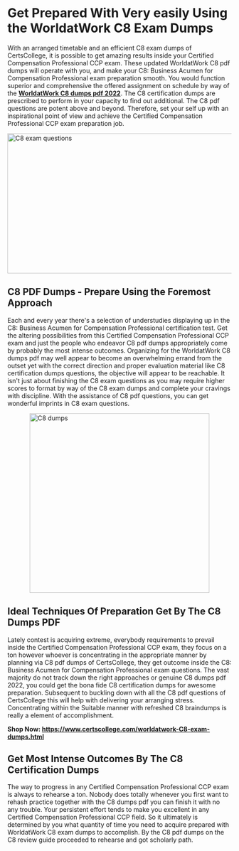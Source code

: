 <h1><strong>Get Prepared With Very easily Using the WorldatWork C8 Exam Dumps&nbsp;</strong></h1>
<p><span style="font-weight: 400;">With an arranged timetable and an efficient  C8 exam dumps of CertsCollege, it is possible to get amazing results inside your Certified Compensation Professional CCP exam. These updated WorldatWork C8 pdf dumps will operate with you, and make your C8: Business Acumen for Compensation Professional exam preparation smooth. You would function superior and comprehensive the offered assignment on schedule by way of the <strong><a href="https://www.certscollege.com/worldatwork-C8-exam-dumps.html">WorldatWork C8 dumps pdf 2022</a></strong>. The C8 certification dumps are prescribed to perform in your capacity to find out additional. The  C8 pdf questions are potent above and beyond. Therefore, set your self up with an inspirational point of view and achieve the Certified Compensation Professional CCP exam preparation job.&nbsp;</span></p>
<p><span style="font-weight: 400;"><img style="display: block; margin-left: auto; margin-right: auto;" src="https://i.ibb.co/CPDK3ps/Yellow-and-Blue-Initiative-Blog-Banner.png" alt="C8 exam questions" width="559" height="315" /></span></p>
<h2><strong>C8 PDF Dumps - Prepare Using the Foremost Approach</strong></h2>
<p><span style="font-weight: 400;">Each and every year there's a selection of understudies displaying up in the C8: Business Acumen for Compensation Professional certification test. Get the altering possibilities from this Certified Compensation Professional CCP exam and just the people who endeavor C8 pdf dumps appropriately come by probably the most intense outcomes. Organizing for the WorldatWork C8 dumps pdf may well appear to become an overwhelming errand from the outset yet with the correct direction and proper evaluation material like C8 certification dumps questions, the objective will appear to be reachable. It isn't just about finishing the C8 exam questions as you may require higher scores to format by way of the C8 exam dumps and complete your cravings with discipline. With the assistance of C8 pdf questions, you can get wonderful imprints in C8 exam questions.</span></p>
<p><span style="font-weight: 400;"><a href="https://tinyurl.com/y8p9pkdk"><img style="display: block; margin-left: auto; margin-right: auto;" src="https://i.ibb.co/9tMrhdY/Teacher-Appreciation-Invitation.png" alt="C8 dumps " width="404" height="404" /></a></span></p>
<h2><strong>Ideal Techniques Of Preparation Get By The C8 Dumps PDF</strong></h2>
<p><span style="font-weight: 400;">Lately contest is acquiring extreme, everybody requirements to prevail inside the Certified Compensation Professional CCP exam, they focus on a ton however whoever is concentrating in the appropriate manner by planning via C8 pdf dumps of CertsCollege, they get outcome inside the C8: Business Acumen for Compensation Professional exam questions. The vast majority do not track down the right approaches or genuine C8 dumps pdf 2022, you could get the bona fide C8 certification dumps for awesome preparation. Subsequent to buckling down with all the  C8 pdf questions of CertsCollege this will help with delivering your arranging stress. Concentrating within the Suitable manner with refreshed C8 braindumps is really a element of accomplishment.</span></p>
<p><span style="font-weight: 400;"><strong>Shop Now: <a href="https://www.certscollege.com/worldatwork-C8-exam-dumps.html">https://www.certscollege.com/worldatwork-C8-exam-dumps.html</a></strong></span></p>
<h2><strong>Get Most Intense Outcomes By The C8 Certification Dumps</strong></h2>
<p><span style="font-weight: 400;">The way to progress in any Certified Compensation Professional CCP exam is always to rehearse a ton. Nobody does totally whenever you first want to rehash practice together with the C8 dumps pdf you can finish it with no any trouble. Your persistent effort tends to make you excellent in any Certified Compensation Professional CCP field. So it ultimately is determined by you what quantity of time you need to acquire prepared with WorldatWork C8 exam dumps to accomplish. By the C8 pdf dumps on the C8 review guide proceeded to rehearse and got scholarly path.</span></p>
